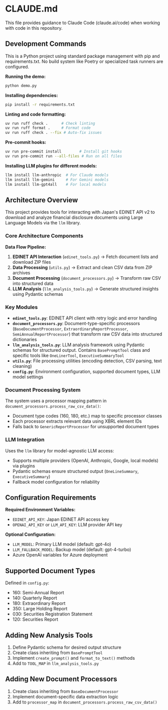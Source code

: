 # CLAUDE.md

This file provides guidance to Claude Code (claude.ai/code) when working with code in this repository.

## Development Commands

This is a Python project using standard package management with pip and requirements.txt. No build system like Poetry or specialized task runners are configured.

**Running the demo:**
```bash
python demo.py
```

**Installing dependencies:**
```bash
pip install -r requirements.txt
```

**Linting and code formatting:**
```bash
uv run ruff check .      # Check linting
uv run ruff format .     # Format code
uv run ruff check . --fix # Auto-fix issues
```

**Pre-commit hooks:**
```bash
uv run pre-commit install        # Install git hooks
uv run pre-commit run --all-files # Run on all files
```

**Installing LLM plugins for different models:**
```bash
llm install llm-anthropic  # For Claude models
llm install llm-gemini     # For Gemini models
llm install llm-gpt4all    # For local models
```

## Architecture Overview

This project provides tools for interacting with Japan's EDINET API v2 to download and analyze financial disclosure documents using Large Language Models via the `llm` library.

### Core Architecture Components

**Data Flow Pipeline:**
1. **EDINET API Interaction** (`edinet_tools.py`) → Fetch document lists and download ZIP files
2. **Data Processing** (`utils.py`) → Extract and clean CSV data from ZIP archives
3. **Document Processing** (`document_processors.py`) → Transform raw CSV into structured data
4. **LLM Analysis** (`llm_analysis_tools.py`) → Generate structured insights using Pydantic schemas

### Key Modules

- **`edinet_tools.py`**: EDINET API client with retry logic and error handling
- **`document_processors.py`**: Document-type-specific processors (`BaseDocumentProcessor`, `ExtraordinaryReportProcessor`, `SemiAnnualReportProcessor`) that transform raw CSV data into structured dictionaries
- **`llm_analysis_tools.py`**: LLM analysis framework using Pydantic schemas for structured output. Contains `BasePromptTool` class and specific tools like `OneLinerTool`, `ExecutiveSummaryTool`
- **`utils.py`**: File processing utilities (encoding detection, CSV parsing, text cleaning)
- **`config.py`**: Environment configuration, supported document types, LLM model settings

### Document Processing System

The system uses a processor mapping pattern in `document_processors.process_raw_csv_data()`:
- Document type codes (160, 180, etc.) map to specific processor classes
- Each processor extracts relevant data using XBRL element IDs
- Falls back to `GenericReportProcessor` for unsupported document types

### LLM Integration

Uses the `llm` library for model-agnostic LLM access:
- Supports multiple providers (OpenAI, Anthropic, Google, local models) via plugins
- Pydantic schemas ensure structured output (`OneLineSummary`, `ExecutiveSummary`)
- Fallback model configuration for reliability

## Configuration Requirements

**Required Environment Variables:**
- `EDINET_API_KEY`: Japan EDINET API access key
- `OPENAI_API_KEY` or `LLM_API_KEY`: LLM provider API key

**Optional Configuration:**
- `LLM_MODEL`: Primary LLM model (default: gpt-4o)
- `LLM_FALLBACK_MODEL`: Backup model (default: gpt-4-turbo)
- Azure OpenAI variables for Azure deployment

## Supported Document Types

Defined in `config.py`:
- 160: Semi-Annual Report
- 140: Quarterly Report
- 180: Extraordinary Report
- 350: Large Holding Report
- 030: Securities Registration Statement
- 120: Securities Report

## Adding New Analysis Tools

1. Define Pydantic schema for desired output structure
2. Create class inheriting from `BasePromptTool`
3. Implement `create_prompt()` and `format_to_text()` methods
4. Add to `TOOL_MAP` in `llm_analysis_tools.py`

## Adding New Document Processors

1. Create class inheriting from `BaseDocumentProcessor`
2. Implement document-specific data extraction logic
3. Add to `processor_map` in `document_processors.process_raw_csv_data()`
